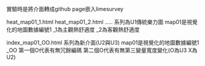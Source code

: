 實驗時是將介面轉成github page嵌入limesurvey

heat_map01_1.html
heat_map01_2.html
.....
系列為U1傳統樂力圖
map01是視覺化的地圖數據編號1
_1為主觀熱舒適度 _2為客觀熱舒適度

index_map01_OO.html
系列為新介面(U2與U3)
map01是視覺化的地圖數據編號1
_OO
第一個O代表有無冗餘編碼
第二個O代表有無第三變量寬度變化(O為U3 X為U2)
